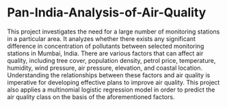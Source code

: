 # Pan-India-Analysis-of-Air-Quality
This project investigates the need for a large number of monitoring stations in a particular area. It analyzes whether there exists any significant difference in concentration of pollutants between selected monitoring stations in Mumbai, India. There are various factors that can affect air quality, including tree cover, population density, petrol price, temperature, humidity, wind pressure, air pressure, elevation, and coastal location. Understanding the relationships between these factors and air quality is imperative for developing effective plans to improve air quality. This project also applies a multinomial logistic regression model in order to predict the air quality class on the basis of the aforementioned factors.
